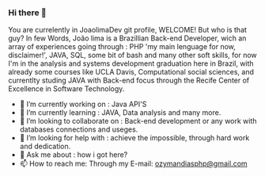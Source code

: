 ### Hi there 👋

You are currelently in JoaolimaDev git profile, WELCOME! But who is that guy? In few Words, João lima is a Brazillian Back-end Developer, wich an array
of experiences going through : PHP 'my main lenguage for now, disclaimer!', JAVA, SQL, some bit of bash and many other soft skills, for now I'm in the analysis and systems development graduation here in Brazil, with already some courses like UCLA Davis, Computational social sciences, and currentlty studing JAVA with Back-end focus through the Recife Center of Excellence in Software Technology.

- 🔭 I’m currently working on : Java API'S
- 🌱 I’m currently learning : JAVA, Data analysis and many more.
- 👯 I’m looking to collaborate on : Back-end development or any work with databases connections and useges.
- 🤔 I’m looking for help with : achieve the impossible, through hard work and dedication.
- 💬 Ask me about : how i got here?
- 📫 How to reach me: Through my E-mail: ozymandiasphp@gmail.com


